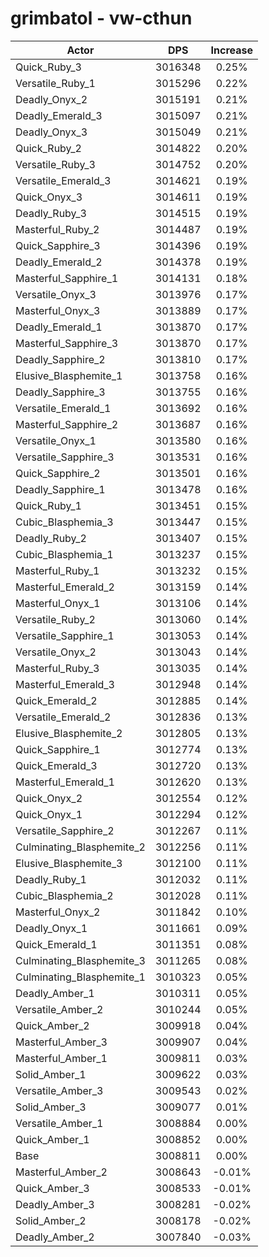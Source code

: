 # grimbatol - vw-cthun
| Actor | DPS | Increase |
|---|:---:|:---:|
|Quick_Ruby_3|3016348|0.25%|
|Versatile_Ruby_1|3015296|0.22%|
|Deadly_Onyx_2|3015191|0.21%|
|Deadly_Emerald_3|3015097|0.21%|
|Deadly_Onyx_3|3015049|0.21%|
|Quick_Ruby_2|3014822|0.20%|
|Versatile_Ruby_3|3014752|0.20%|
|Versatile_Emerald_3|3014621|0.19%|
|Quick_Onyx_3|3014611|0.19%|
|Deadly_Ruby_3|3014515|0.19%|
|Masterful_Ruby_2|3014487|0.19%|
|Quick_Sapphire_3|3014396|0.19%|
|Deadly_Emerald_2|3014378|0.19%|
|Masterful_Sapphire_1|3014131|0.18%|
|Versatile_Onyx_3|3013976|0.17%|
|Masterful_Onyx_3|3013889|0.17%|
|Deadly_Emerald_1|3013870|0.17%|
|Masterful_Sapphire_3|3013870|0.17%|
|Deadly_Sapphire_2|3013810|0.17%|
|Elusive_Blasphemite_1|3013758|0.16%|
|Deadly_Sapphire_3|3013755|0.16%|
|Versatile_Emerald_1|3013692|0.16%|
|Masterful_Sapphire_2|3013687|0.16%|
|Versatile_Onyx_1|3013580|0.16%|
|Versatile_Sapphire_3|3013531|0.16%|
|Quick_Sapphire_2|3013501|0.16%|
|Deadly_Sapphire_1|3013478|0.16%|
|Quick_Ruby_1|3013451|0.15%|
|Cubic_Blasphemia_3|3013447|0.15%|
|Deadly_Ruby_2|3013407|0.15%|
|Cubic_Blasphemia_1|3013237|0.15%|
|Masterful_Ruby_1|3013232|0.15%|
|Masterful_Emerald_2|3013159|0.14%|
|Masterful_Onyx_1|3013106|0.14%|
|Versatile_Ruby_2|3013060|0.14%|
|Versatile_Sapphire_1|3013053|0.14%|
|Versatile_Onyx_2|3013043|0.14%|
|Masterful_Ruby_3|3013035|0.14%|
|Masterful_Emerald_3|3012948|0.14%|
|Quick_Emerald_2|3012885|0.14%|
|Versatile_Emerald_2|3012836|0.13%|
|Elusive_Blasphemite_2|3012805|0.13%|
|Quick_Sapphire_1|3012774|0.13%|
|Quick_Emerald_3|3012720|0.13%|
|Masterful_Emerald_1|3012620|0.13%|
|Quick_Onyx_2|3012554|0.12%|
|Quick_Onyx_1|3012294|0.12%|
|Versatile_Sapphire_2|3012267|0.11%|
|Culminating_Blasphemite_2|3012256|0.11%|
|Elusive_Blasphemite_3|3012100|0.11%|
|Deadly_Ruby_1|3012032|0.11%|
|Cubic_Blasphemia_2|3012028|0.11%|
|Masterful_Onyx_2|3011842|0.10%|
|Deadly_Onyx_1|3011661|0.09%|
|Quick_Emerald_1|3011351|0.08%|
|Culminating_Blasphemite_3|3011265|0.08%|
|Culminating_Blasphemite_1|3010323|0.05%|
|Deadly_Amber_1|3010311|0.05%|
|Versatile_Amber_2|3010244|0.05%|
|Quick_Amber_2|3009918|0.04%|
|Masterful_Amber_3|3009907|0.04%|
|Masterful_Amber_1|3009811|0.03%|
|Solid_Amber_1|3009622|0.03%|
|Versatile_Amber_3|3009543|0.02%|
|Solid_Amber_3|3009077|0.01%|
|Versatile_Amber_1|3008884|0.00%|
|Quick_Amber_1|3008852|0.00%|
|Base|3008811|0.00%|
|Masterful_Amber_2|3008643|-0.01%|
|Quick_Amber_3|3008533|-0.01%|
|Deadly_Amber_3|3008281|-0.02%|
|Solid_Amber_2|3008178|-0.02%|
|Deadly_Amber_2|3007840|-0.03%|
